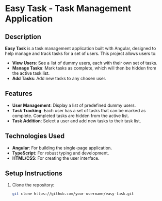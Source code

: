# Easy Task - Task Management Application

## Description

**Easy Task** is a task management application built with Angular, designed to help manage and track tasks for a set of users. This project allows users to:

- **View Users**: See a list of dummy users, each with their own set of tasks.
- **Manage Tasks**: Mark tasks as complete, which will then be hidden from the active task list.
- **Add Tasks**: Add new tasks to any chosen user.

## Features

- **User Management**: Display a list of predefined dummy users.
- **Task Tracking**: Each user has a set of tasks that can be marked as complete. Completed tasks are hidden from the active list.
- **Task Addition**: Select a user and add new tasks to their task list.

## Technologies Used

- **Angular**: For building the single-page application.
- **TypeScript**: For robust typing and development.
- **HTML/CSS**: For creating the user interface.

## Setup Instructions

1. Clone the repository:

   ```bash
   git clone https://github.com/your-username/easy-task.git
